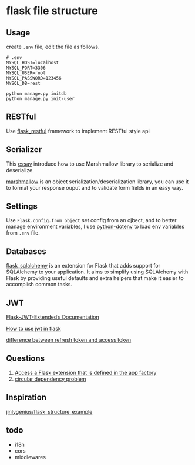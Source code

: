 # flask file structure

## Usage

create `.env` file, edit the file as follows.

```
# .env
MYSQL_HOST=localhost
MYSQL_PORT=3306
MYSQL_USER=root
MYSQL_PASSWORD=123456
MYSQL_DB=rest
```

```shell
python manage.py initdb
python manage.py init-user
```

## RESTful

Use [flask_restful](https://flask-restful.readthedocs.io/en/latest/) framework to implement RESTful style api

## Serializer
This [essay](https://blog.igevin.info/posts/flask-rest-serialize-deserialize/) introduce how to use Marshmallow library to serialize and deserialize.

[marshmallow](https://flask-marshmallow.readthedocs.io/en/latest/) is an object serialization/deserialization library, you can use it to format your response ouput and to validate form fields in an easy way.

## Settings

Use `Flask.config.from_object` set config from an ojbect, and to better manage environment variables, I use [python-dotenv](https://github.com/theskumar/python-dotenv) to load env variables from `.env` file.

## Databases

[flask_sqlalchemy](https://flask-sqlalchemy.palletsprojects.com/en/2.x) is an extension for Flask that adds support for SQLAlchemy to your application. It aims to simplify using SQLAlchemy with Flask by providing useful defaults and extra helpers that make it easier to accomplish common tasks.

## JWT

[Flask-JWT-Extended’s Documentation](https://flask-jwt-extended.readthedocs.io/en/stable/)

[How to use jwt in flask](https://www.jianshu.com/p/c155c2b7af42)

[difference between refresh token and access token](https://stackoverflow.com/questions/27726066/jwt-refresh-token-flow)

## Questions

1. [Access a Flask extension that is defined in the app factory](https://stackoverflow.com/questions/38443938/access-a-flask-extension-that-is-defined-in-the-app-factory)
2. [circular dependency problem](https://stackoverflow.com/questions/59156895/cannot-import-name-mydb-from-partially-initialized-module-connection-in-pyth)

## Inspiration

[jinlygenius/flask_structure_example](https://github.com/jinlygenius/flask_structure_example)
## todo

- i18n
- cors
- middlewares